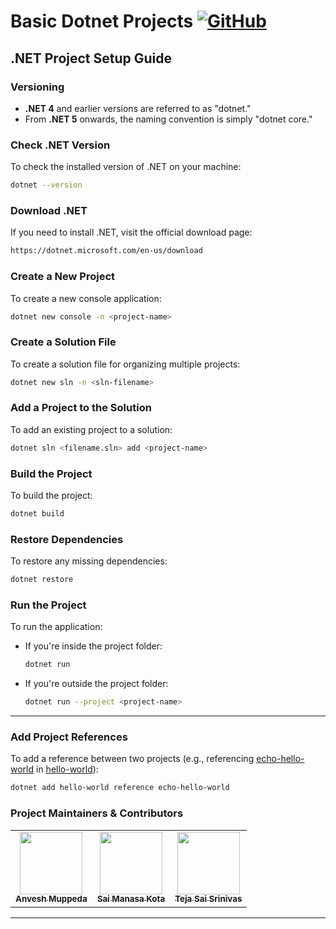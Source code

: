 # Basic Dotnet Projects [![GitHub](https://img.shields.io/github/license/anveshmuppeda/basic-dotnet-projects?color=blue)](https://github.com/anveshmuppeda/basic-dotnet-projects/blob/main/LICENSE)

## .NET Project Setup Guide

### Versioning
- **.NET 4** and earlier versions are referred to as "dotnet."
- From **.NET 5** onwards, the naming convention is simply "dotnet core."

### Check .NET Version
To check the installed version of .NET on your machine:
```bash
dotnet --version
```

### Download .NET
If you need to install .NET, visit the official download page:
```bash
https://dotnet.microsoft.com/en-us/download
```

### Create a New Project
To create a new console application:
```bash
dotnet new console -n <project-name>
```

### Create a Solution File
To create a solution file for organizing multiple projects:
```bash
dotnet new sln -n <sln-filename>
```

### Add a Project to the Solution
To add an existing project to a solution:
```bash
dotnet sln <filename.sln> add <project-name>
```

### Build the Project
To build the project:
```bash
dotnet build
```

### Restore Dependencies
To restore any missing dependencies:
```bash
dotnet restore
```

### Run the Project
To run the application:
- If you're inside the project folder:
   ```bash
   dotnet run
   ```
- If you're outside the project folder:
   ```bash
   dotnet run --project <project-name>
   ```
---

### Add Project References
To add a reference between two projects (e.g., referencing [echo-hello-world](https://github.com/anveshmuppeda/basic-dotnet-projects/tree/main/sln-project/echo-hello-world) in [hello-world](https://github.com/anveshmuppeda/basic-dotnet-projects/tree/main/sln-project/hello-world)):
```bash
dotnet add hello-world reference echo-hello-world
```

### Project Maintainers & Contributors
<table>
  <tr>
    <td align="center">
      <a href="https://anveshmuppeda.github.io/profile/">
        <img src="https://avatars.githubusercontent.com/u/115966808?v=4" width="100px;" alt=""/>
        <br />
        <sub><b>Anvesh Muppeda</b></sub>
      </a>
    </td>
    <td align="center">
      <a href="https://github.com/saimanasak">
        <img src="https://avatars.githubusercontent.com/u/47205414?v=4" width="100px;" alt=""/>
        <br />
        <sub><b>Sai Manasa Kota</b></sub>
      </a>
    </td>
    <td align="center">
      <a href="https://github.com/khajjayamteja">
        <img src="https://avatars.githubusercontent.com/u/151116058?v=4" width="100px;" alt=""/>
        <br />
        <sub><b>Teja Sai Srinivas</b></sub>
      </a>
    </td>
  </tr>
</table>

---